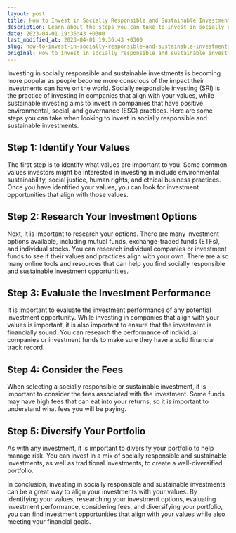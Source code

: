```yaml
---
layout: post
title: How to Invest in Socially Responsible and Sustainable Investments?
description: Learn about the steps you can take to invest in socially responsible and sustainable investments that align with your values and financial goals.
date: 2023-04-01 19:36:43 +0300
last_modified_at: 2023-04-01 19:36:43 +0300
slug: how-to-invest-in-socially-responsible-and-sustainable-investments
original: How to invest in socially responsible and sustainable investments?
---
```

Investing in socially responsible and sustainable investments is becoming more popular as people become more conscious of the impact their investments can have on the world. Socially responsible investing (SRI) is the practice of investing in companies that align with your values, while sustainable investing aims to invest in companies that have positive environmental, social, and governance (ESG) practices. Here are some steps you can take when looking to invest in socially responsible and sustainable investments.

## Step 1: Identify Your Values

The first step is to identify what values are important to you. Some common values investors might be interested in investing in include environmental sustainability, social justice, human rights, and ethical business practices. Once you have identified your values, you can look for investment opportunities that align with those values.

## Step 2: Research Your Investment Options

Next, it is important to research your options. There are many investment options available, including mutual funds, exchange-traded funds (ETFs), and individual stocks. You can research individual companies or investment funds to see if their values and practices align with your own. There are also many online tools and resources that can help you find socially responsible and sustainable investment opportunities.

## Step 3: Evaluate the Investment Performance

It is important to evaluate the investment performance of any potential investment opportunity. While investing in companies that align with your values is important, it is also important to ensure that the investment is financially sound. You can research the performance of individual companies or investment funds to make sure they have a solid financial track record.

## Step 4: Consider the Fees

When selecting a socially responsible or sustainable investment, it is important to consider the fees associated with the investment. Some funds may have high fees that can eat into your returns, so it is important to understand what fees you will be paying.

## Step 5: Diversify Your Portfolio

As with any investment, it is important to diversify your portfolio to help manage risk. You can invest in a mix of socially responsible and sustainable investments, as well as traditional investments, to create a well-diversified portfolio.

In conclusion, investing in socially responsible and sustainable investments can be a great way to align your investments with your values. By identifying your values, researching your investment options, evaluating investment performance, considering fees, and diversifying your portfolio, you can find investment opportunities that align with your values while also meeting your financial goals.